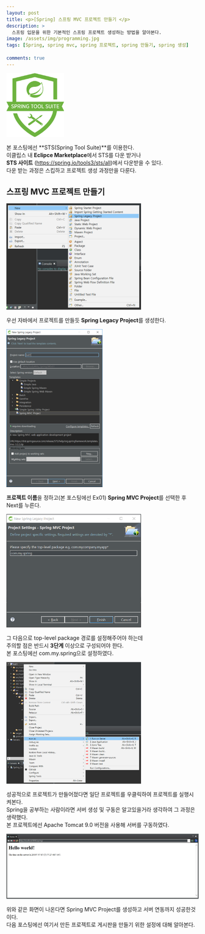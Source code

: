 ```yaml
---
layout: post
title: <p>[Spring] 스프링 MVC 프로젝트 만들기 </p>
description: >
  스프링 입문을 위한 기본적인 스프링 프로젝트 생성하는 방법을 알아본다.
image: /assets/img/programming.jpg
tags: [Spring, spring mvc, spring 프로젝트, spring 만들기, spring 생성]

comments: true
---
```

<head>
  <link rel="stylesheet" type="text/css" href="../../assets/css/obsidian.css" />
</head>

 <img src="/assets/img/icon/STS.png" width="30%">

 본 포스팅에선 **STS(Spring Tool Suite)**를 이용한다.<br>
 이클립스 내 **Eclipce Marketplace**에서 STS를 다운 받거나<br>
 **STS 사이트** (https://spring.io/tools3/sts/all)에서 다운받을 수 있다.<br>
 다운 받는 과정은 스킵하고 프로젝트 생성 과정만을 다룬다.

## 스프링 MVC 프로젝트 만들기

 <img src="/assets/img/spring/SP1.png" width="70%">

 우선 자바에서 프로젝트를 만들듯 **Spring Legacy Project**를 생성한다.<br>

 <img src="/assets/img/spring/SP2.png" width="50%">

 **프로젝트 이름**을 정하고(본 포스팅에선 Ex01) **Spring MVC Project**를 선택한 후 Next를 누른다.<br>

 <img src="/assets/img/spring/SP3.png" width="70%">
 
 그 다음으로 top-level package 경로를 설정해주어야 하는데<br>
 주의할 점은 반드시 **3단계** 이상으로 구성되어야 한다.<br>
 본 포스팅에선 com.my.spring으로 설정하였다.

 <img src="/assets/img/spring/SP4.png" width="70%">

 성공적으로 프로젝트가 만들어졌다면 일단 프로젝트를 우클릭하여 프로젝트를 실행시켜본다.<br>
 Spring을 공부하는 사람이라면 서버 생성 및 구동은 알고있을거라 생각하여 그 과정은 생략했다.<br>
 본 프로젝트에선 Apache Tomcat 9.0 버전을 사용해 서버를 구동하였다.

 <img src="/assets/img/spring/SP5.png">

 위와 같은 화면이 나온다면 Spring MVC Project를 생성하고 서버 연동까지 성공한것이다.<br>
 다음 포스팅에선 여기서 만든 프로젝트로 게시판을 만들기 위한 설정에 대해 알아본다.
 